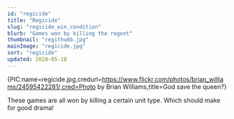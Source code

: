 ```yaml
---
id: "regicide"
title: "Regicide"
slug: "regicide_win_condition"
blurb: "Games won by killing the regent"
thumbnail: "regithumb.jpg"
mainImage: "regicide.jpg"
sort: "regicide"
updated: 2020-05-18
---
```


{PIC:name=regicide.jpg,credurl=https://www.flickr.com/photos/brian_williams/24595422281/,cred=Photo by Brian Williams,title=God save the queen?}

These games are all won by killing a certain unit type. Which should make for good drama!
